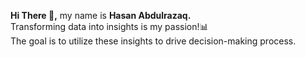 <b>Hi There 👋,</b> my name is <b>Hasan Abdulrazaq.</b><br>
Transforming data into insights is my passion!📊<br>
The goal is to utilize these insights to drive decision-making process.